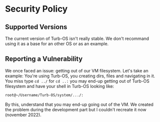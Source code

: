 # Security Policy

## Supported Versions
The current version of Turb-OS isn't really stable. We don't recommand using it as a base for an other OS or as an example. 

## Reporting a Vulnerability

We once faced an issue: getting out of our VM filesystem. Let's take an example: 
You're using Turb-OS, you creating dirs, files and navigating in it. You miss type `cd ../` for `cd ..:` you may end-up getting out of Turb-OS filesystem and have your shell in Turb-OS looking like: 
```bash
root@~/Username/Turb-OS/system/.../: 
```

By this, understand that you may end-up going out of the VM. We created the problem during the development part but I couldn't recreate it now (november 2022).
